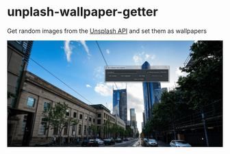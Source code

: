 # unplash-wallpaper-getter

Get random images from the [Unsplash API](https://source.unsplash.com) and set them as wallpapers

![demo](demo.gif)
